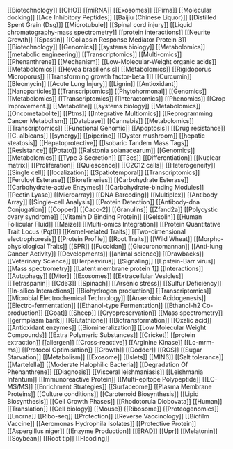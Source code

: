 [[Biotechnology]]
[[CHO]]
[[miRNA]]
[[Exosomes]]
[[Pirna]]
[[Molecular docking]]
[[Ace Inhibitory Peptides]]
[[Baijiu (Chinese Liquor)]]
[[Distilled Spent Grain (Dsg)]]
[[Microtubule]]
[[Spinal cord injury]]
[[Liquid chromatography-mass spectrometry]]
[[protein interactions]]
[[Neurite Growth]]
[[Spastin]]
[[Collapsin Response Mediator Protein 3]]
[[Biotechnology]]
[[Genomics]]
[[systems biology]]
[[Metabolomics]]
[[metabolic engineering]]
[[Transcriptomics]]
[[Multi-omics]]
[[Phenanthrene]]
[[Mechanism]]
[[Low-Molecular-Weight organic acids]]
[[Metabolomics]]
[[Hevea brasiliensis]]
[[Metabolomics]]
[[Rigidoporus Microporus]]
[[Transforming growth factor-beta 1]]
[[Curcumin]]
[[Bleomycin]]
[[Acute Lung Injury]]
[[Lignin]]
[[Antioxidant]]
[[Nanoparticles]]
[[Transcriptomics]]
[[Phytohormonal]]
[[Genomics]]
[[Metabolomics]]
[[Transcriptomics]]
[[Interactomics]]
[[Phenomics]]
[[Crop Improvement.]]
[[Metabolite]]
[[systems biology]]
[[Metabolomics]]
[[Oncometabolite]]
[[Ptms]]
[[Integrative Multiomics]]
[[Reprogramming Cancer Metabolism]]
[[Database]]
[[Cannabis]]
[[Metabolomics]]
[[Transcriptomics]]
[[Functional Genomic]]
[[Apoptosis]]
[[Drug resistance]]
[[C. albicans]]
[[synergy]]
[[piperine]]
[[Oyster mushroom]]
[[hepatic steatosis]]
[[Hepatoprotective]]
[[Isobaric Tandem Mass Tags]]
[[Resistance]]
[[Potato]]
[[Ralstonia solanacearum]]
[[Genomics]]
[[Metabolomics]]
[[Type 3 Secretion]]
[[T3es]]
[[Differentiation]]
[[Nuclear matrix]]
[[Proliferation]]
[[Quiescence]]
[[C2C12 cells]]
[[Heterogeneity]]
[[Single cell]]
[[localization]]
[[Spatiotemporal]]
[[Transcriptomics]]
[[Feruloyl Esterase]]
[[Biorefineries]]
[[Carbohydrate Esterase]]
[[Carbohydrate-active Enzymes]]
[[Carbohydrate-binding Modules]]
[[Pectin Lyase]]
[[Microarray]]
[[DNA Barcoding]]
[[Multiplex]]
[[Antibody Array]]
[[Single-cell Analysis]]
[[Protein Detection]]
[[Antibody-dna Conjugation]]
[[Copper]]
[[Caco-2]]
[[Granulins]]
[[Zfand2a]]
[[Polycystic ovary syndrome]]
[[Vitamin D Binding Protein]]
[[Gelsolin]]
[[Human Follicular Fluid]]
[[Maize]]
[[Multi-omics Integration]]
[[Protein Quantitative Trait Locus (Pqtl)]]
[[Kernel-related Traits]]
[[Two-dimensional electrophoresis]]
[[Protein Profile]]
[[Root Traits]]
[[Wild Wheat]]
[[Morpho-physiological Traits]]
[[SPR]]
[[Fucoidan]]
[[Glucuronomannan]]
[[Anti-lung Cancer Activity]]
[[Developments]]
[[animal science]]
[[Drawbacks]]
[[Veterinary Science]]
[[Herpesvirus]]
[[Signaling]]
[[Epstein-Barr virus]]
[[Mass spectrometry]]
[[Latent membrane protein 1]]
[[Interactions]]
[[Autophagy]]
[[Mtor]]
[[Exosomes]]
[[Extracellular Vesicles]]
[[Tetraspanin]]
[[Cd63]]
[[Spinach]]
[[Arsenic stress]]
[[Sulfur Deficiency]]
[[In-silico Interactions]]
[[Biohydrogen production]]
[[Transcriptomics]]
[[Microbial Electrochemical Technology]]
[[Anaerobic Acidogenesis]]
[[Electro-fermentation]]
[[Ethanol-type Fermentation]]
[[Ethanol-h2 Co-production]]
[[Goat]]
[[Sheep]]
[[Cryopreservation]]
[[Mass spectrometry]]
[[germplasm bank]]
[[Glutathione]]
[[Biotransformation]]
[[Oxalic acid]]
[[Antioxidant enzymes]]
[[Biomineralization]]
[[Low Molecular Weight Compounds]]
[[Extra Polymeric Substances]]
[[Cricket]]
[[protein extraction]]
[[allergen]]
[[Cross-reactive]]
[[Arginine Kinase]]
[[Lc-mrm-ms]]
[[Protocol Optimisation]]
[[Growth]]
[[Dodder]]
[[ROS]]
[[Sugar Starvation]]
[[Metabolism]]
[[Exosome]]
[[Islets]]
[[MIN6]]
[[Salt tolerance]]
[[Martelella]]
[[Moderate Halophilic Bacteria]]
[[Degradation Of Phenanthrene]]
[[Diagnosis]]
[[Visceral leishmaniasis]]
[[Leishmania Infantum]]
[[Immunoreactive Protein]]
[[Multi-epitope Polypeptide]]
[[LC-MS/MS]]
[[Enrichment Strategies]]
[[Surfaceome]]
[[Plasma Membrane Proteins]]
[[Culture conditions]]
[[Carotenoid Biosynthesis]]
[[Lipid Biosynthesis]]
[[Cell Growth Phases]]
[[Rhodotorula Diobovata]]
[[Human]]
[[Translation]]
[[Cell biology]]
[[Mouse]]
[[Ribosome]]
[[Proteogenomics]]
[[Lncrna]]
[[Ribo-seq]]
[[Protection]]
[[Reverse Vaccinology]]
[[Biofilm Vaccine]]
[[Aeromonas Hydrophila Isolates]]
[[Protective Protein]]
[[Aspergillus niger]]
[[Enzyme Production]]
[[ERAD]]
[[Upr]]
[[Melatonin]]
[[Soybean]]
[[Root tip]]
[[Flooding]]

